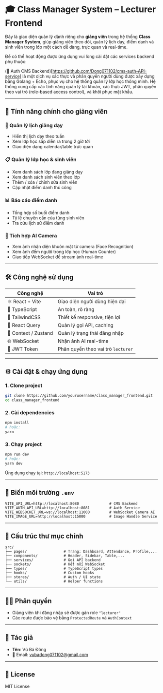 # 🎓 Class Manager System – Lecturer Frontend

Đây là giao diện quản lý dành riêng cho **giảng viên** trong hệ thống **Class Manager System**, giúp giảng viên theo dõi, quản lý lịch dạy, điểm danh và sinh viên trong lớp một cách dễ dàng, trực quan và real-time.

Để có thể hoạt động được ứng dụng vui lòng cài đặt các services backend phụ thuộc:

(🔐 Auth CMS Backend)[https://github.com/Dong071102/cms-auth-API-service] là một dịch vụ xác thực và phân quyền người dùng được xây dựng bằng Golang + Echo, phục vụ cho hệ thống quản lý lớp học thông minh. Hệ thống cung cấp các tính năng quản lý tài khoản, xác thực JWT, phân quyền theo vai trò (role-based access control), và khôi phục mật khẩu.

---

## 🚀 Tính năng chính cho giảng viên

### 📅 Quản lý lịch giảng dạy
- Hiển thị lịch dạy theo tuần
- Xem lớp học sắp diễn ra trong 2 giờ tới
- Giao diện dạng calendar/table trực quan

### 📋 Quản lý lớp học & sinh viên
- Xem danh sách lớp đang giảng dạy
- Xem danh sách sinh viên theo lớp
- Thêm / xóa / chỉnh sửa sinh viên
- Cập nhật điểm danh thủ công

### 📊 Báo cáo điểm danh
- Tổng hợp số buổi điểm danh
- Tỷ lệ chuyên cần của từng sinh viên
- Tra cứu lịch sử điểm danh

### 🤖 Tích hợp AI Camera
- Xem ảnh nhận diện khuôn mặt từ camera (Face Recognition)
- Xem ảnh đếm người trong lớp học (Human Counter)
- Giao tiếp WebSocket để stream ảnh real-time

---

## 🛠 Công nghệ sử dụng

| Công nghệ | Vai trò |
|----------|---------|
| ⚛️ React + Vite | Giao diện người dùng hiện đại |
| 🧠 TypeScript | An toàn, rõ ràng |
| 💨 TailwindCSS | Thiết kế responsive, tiện lợi |
| 🔄 React Query | Quản lý gọi API, caching |
| 🧩 Context / Zustand | Quản lý trạng thái đăng nhập |
| 🌐 WebSocket | Nhận ảnh AI real-time |
| 🔐 JWT Token | Phân quyền theo vai trò `lecturer` |

---

## ⚙️ Cài đặt & chạy ứng dụng

### 1. Clone project

```bash
git clone https://github.com/yourusername/class_manager_frontend.git
cd class_manager_frontend
```

### 2. Cài dependencies

```bash
npm install
# hoặc:
yarn
```

### 3. Chạy project

```bash
npm run dev
# hoặc:
yarn dev
```

Ứng dụng chạy tại: `http://localhost:5173`

---

## 🔗 Biến môi trường `.env`

```env
VITE_API_URL=http://localhost:8080              # CMS Backend
VITE_AUTH_API_URL=http://localhost:8081         # Auth Service
VITE_WEBSOCKET_URL=ws://localhost:11000         # WebSocket Camera AI
VITE_IMAGE_URL=http://localhost:15000           # Image Handle Service
```

---

## 📁 Cấu trúc thư mục chính

```
src/
├── pages/                 # Trang: Dashboard, Attendance, Profile,...
├── components/            # Header, Sidebar, Table,...
├── services/              # Gọi API backend
├── sockets/               # Kết nối WebSocket
├── types/                 # TypeScript types
├── hooks/                 # Custom hooks
├── stores/                # Auth / UI state
└── utils/                 # Helper functions
```

---

## 🧑‍🏫 Phân quyền

- Giảng viên khi đăng nhập sẽ được gán role `"lecturer"`
- Các route được bảo vệ bằng `ProtectedRoute` và `AuthContext`

---

## 📧 Tác giả

- **Tên**: Vũ Bá Đông  
- 📩 Email: [vubadong071102@gmail.com](mailto:vubadong071102@gmail.com)

---

## 📄 License

MIT License
